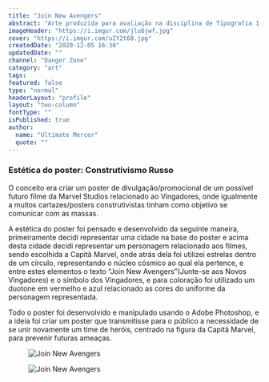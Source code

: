 ```yaml
---
title: "Join New Avengers"
abstract: "Arte produzida para avaliação na disciplina de Tipografia 1, do curso de Design Digital."
imageHeader: "https://i.imgur.com/jlu6jwf.jpg"
cover: "https://i.imgur.com/uIY2t68.jpg"
createdDate: "2020-12-05 16:30"
updatedDate: ""
channel: "Danger Zone"
category: "art"
tags:
featured: false
type: "normal"
headerLayout: "profile"
layout: "two-column"
fontType: ""
isPublished: true
author:
  name: "Ultimate Mercer"
  quote: ""
---
```


### **Estética do poster: Construtivismo Russo**

O conceito era criar um poster de divulgação/promocional de um possível futuro filme da Marvel Studios relacionado ao Vingadores, onde igualmente a muitos cartazes/posters construtivistas tinham como objetivo se comunicar com as massas.

A estética do poster foi pensado e desenvolvido da seguinte maneira, primeiramente decidi representar uma cidade na base do poster e acima desta cidade decidi representar um personagem relacionado aos filmes, sendo escolhida a Capitã Marvel, onde atrás dela foi utilizei estrelas dentro de um círculo, representando o núcleo cósmico ao qual ela pertence, e entre estes elementos o texto “Join New Avengers”(Junte-se aos Novos Vingadores) e o símbolo dos Vingadores, e para coloração foi utilizado um duotone em vermelho e azul relacionado as cores do uniforme da personagem representada.

Todo o poster foi desenvolvido e manipulado usando o Adobe Photoshop, e a ideia foi criar um poster que transmitisse para o público a necessidade de se unir novamente um time de heróis, centrado na figura da Capitã Marvel, para prevenir futuras ameaças.
<figure>
<img src="https://i.imgur.com/jlu6jwf.jpg" class=" img-fluid mx-auto d-block mb-1" alt="Join New Avengers">
</figure>

<figure>
<img src="https://i.imgur.com/SG2navJ.jpg"
     alt="Join New Avengers"
     class="img-fluid mx-auto d-block" />
</figure>